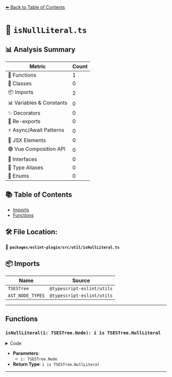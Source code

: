 [⬅️ Back to Table of Contents](../../../../index.md)

# 📄 `isNullLiteral.ts`

## 📊 Analysis Summary

| Metric | Count |
|--------|-------|
| 🔧 Functions | 1 |
| 🧱 Classes | 0 |
| 📦 Imports | 2 |
| 📊 Variables & Constants | 0 |
| ✨ Decorators | 0 |
| 🔄 Re-exports | 0 |
| ⚡ Async/Await Patterns | 0 |
| 💠 JSX Elements | 0 |
| 🟢 Vue Composition API | 0 |
| 📐 Interfaces | 0 |
| 📑 Type Aliases | 0 |
| 🎯 Enums | 0 |

## 📚 Table of Contents

- [Imports](#imports)
- [Functions](#functions)

## 🛠️ File Location:
📂 **`packages/eslint-plugin/src/util/isNullLiteral.ts`**

## 📦 Imports

| Name | Source |
|------|--------|
| `TSESTree` | `@typescript-eslint/utils` |
| `AST_NODE_TYPES` | `@typescript-eslint/utils` |


---

## Functions

### `isNullLiteral(i: TSESTree.Node): i is TSESTree.NullLiteral`

<details><summary>Code</summary>

```ts
export function isNullLiteral(i: TSESTree.Node): i is TSESTree.NullLiteral {
  return i.type === AST_NODE_TYPES.Literal && i.value == null;
}
```
</details>

- **Parameters**:
  - `i: TSESTree.Node`
- **Return Type**: `i is TSESTree.NullLiteral`

---